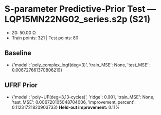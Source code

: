 # S-parameter Predictive-Prior Test — LQP15MN22NG02_series.s2p (S21)
- Z0: 50.00 Ω
- Train points: 321  |  Test points: 80

## Baseline
- {'model': 'poly_complex_logf(deg=3)', 'train_MSE': None, 'test_MSE': 0.006727661370806219}

## UFRF Prior
- {'model': 'poly+UF(deg=3,13-cycles)', 'ridge': 0.001, 'train_MSE': None, 'test_MSE': 0.006720105048704006, 'improvement_percent': 0.11231721820903733}
**Held-out improvement:** 0.11%